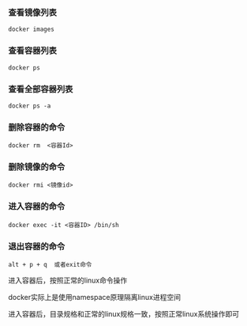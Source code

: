 ### 查看镜像列表

```shell
docker images
```



### 查看容器列表

```shell
docker ps
```

### 查看全部容器列表

```shell
docker ps -a
```

### 删除容器的命令

```shell
docker rm  <容器Id>
```

### 删除镜像的命令

```shell
docker rmi <镜像id>
```

### 进入容器的命令

```shell
docker exec -it <容器ID> /bin/sh
```

### 退出容器的命令

```shell
alt + p + q  或者exit命令
```



进入容器后，按照正常的linux命令操作

docker实际上是使用namespace原理隔离linux进程空间

进入容器后，目录规格和正常的linux规格一致，按照正常linux系统操作即可